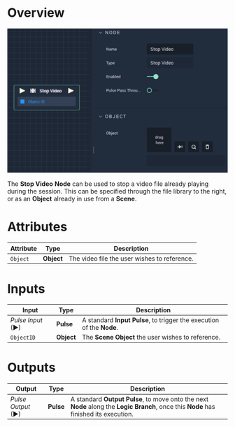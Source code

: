 # Overview

![The Stop Video Node.](../../../.gitbook/assets/stopvideo.png)

The **Stop Video** **Node** can be used to stop a video file already playing during the session. This can be specified through the file library to the right, or as an **Object** already in use from a **Scene**.

# Attributes

|Attribute|Type|Description|
|---|---|---|
|`Object`| **Object** | The video file the user wishes to reference.|

# Inputs

|Input|Type|Description|
|---|---|---|
|*Pulse Input* (►)|**Pulse**|A standard **Input Pulse**, to trigger the execution of the **Node**.|
|`ObjectID`| **Object** | The **Scene Object** the user wishes to reference.|

# Outputs

|Output|Type|Description|
|---|---|---|
|*Pulse Output* (►)|**Pulse**|A standard **Output Pulse**, to move onto the next **Node** along the **Logic Branch**, once this **Node** has finished its execution.|

